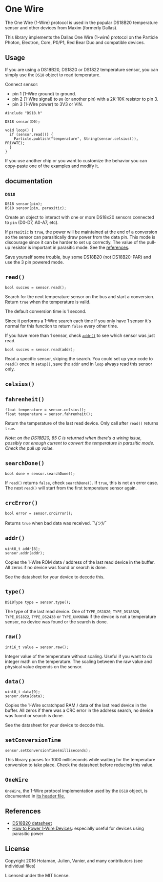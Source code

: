 # One Wire

The One Wire (1-Wire) protocol is used in the popular DS18B20 temperature sensor and other devices from Maxim (formerly Dallas).

This library implements the Dallas One Wire (1-wire) protocol on the Particle Photon, Electron, Core, P0/P1, Red Bear Duo and compatible devices.

## Usage

If you are using a DS18B20, DS1820 or DS1822 temperature sensor, you can simply use the `DS18` object to read temperature.

Connect sensor:
- pin 1 (1-Wire ground) to ground.
- pin 2 (1-Wire signal) to `D0` (or another pin) with a 2K-10K resistor to pin 3.
- pin 3 (1-Wire power) to 3V3 or VIN.

```
#include "DS18.h"

DS18 sensor(D0);

void loop() {
  if (sensor.read()) {
    Particle.publish("temperature", String(sensor.celsius()), PRIVATE);
  }
}
```

If you use another chip or you want to customize the behavior you can copy-paste one of the examples and modify it.

## documentation

### `DS18`

```
DS18 sensor(pin);
DS18 sensor(pin, parasitic);
```

Create an object to interact with one or more DS18x20 sensors connected to `pin` (D0-D7, A0-A7, etc).

If `parasitic` is `true`, the power will be maintained at the end of a conversion so the sensor can parasitically draw power from the data pin. This mode is discourage since it can be harder to set up correctly. The value of the pull-up resistor is important in parasitic mode. See the [references](#references).

Save yourself some trouble, buy some DS18B20 (not DS18B20-PAR) and use the 3 pin powered mode.

## `read()`

`bool succes = sensor.read();`

Search for the next temperature sensor on the bus and start a conversion. Return `true` when the temperature is valid.

The default conversion time is 1 second.

Since it performs a 1-Wire search each time if you only have 1 sensor it's normal for this function to return `false` every other time.

If you have more than 1 sensor, check [`addr()`](#addr) to see which sensor was just read.

`bool succes = sensor.read(addr);`

Read a specific sensor, skiping the search. You could set up your code to `read()` once in `setup()`, save the `addr` and in `loop` always read this sensor only.

## `celsius()`
## `fahrenheit()`

```
float temperature = sensor.celsius();
float temperature = sensor.fahrenheit();
```

Return the temperature of the last read device. Only call after `read()` returns `true`.

_Note: on the DS18B20, 85 C is returned when there's a wiring issue, possibly not enough current to convert the temperature in parasitic mode. Check the pull up value._

## `searchDone()`

`bool done = sensor.searchDone();`

If `read()` returns `false`, check `searchDone()`. If `true`, this is not an error case. The next `read()` will start from the first temperature sensor again.

## `crcError()`

`bool error = sensor.crcError();`

Returns `true` when bad data was received. ¯\\_(ツ)_/¯

## `addr()`

```
uint8_t addr[8];
sensor.addr(addr);
```

Copies the 1-Wire ROM data / address of the last read device in the buffer. All zeros if no device was found or search is done.

See the datasheet for your device to decode this.

## `type()`

`DS18Type type = sensor.type();`

The type of the last read device. One of `TYPE_DS1820`, `TYPE_DS18B20`, `TYPE_DS1822`, `TYPE_DS2438` or `TYPE_UNKNOWN` if the device is not a temperature sensor, no device was found or the search is done.

## `raw()`

`int16_t value = sensor.raw();`

Integer value of the temperature without scaling. Useful if you want to do integer math on the temperature. The scaling between the raw value and physical value depends on the sensor.

## `data()`

```
uint8_t data[9];
sensor.data(data);
```

Copies the 1-Wire scratchpad RAM / data of the last read device in the buffer. All zeros if there was a CRC error in the address search, no device was fuond or search is done.

See the datasheet for your device to decode this.

## `setConversionTime`

`sensor.setConversionTime(milliseconds);`

This library pauses for 1000 milliseconds while waiting for the temperature conversion to take place. Check the datasheet before reducing this value.

## `OneWire`

`OneWire`, the 1-Wire protocol implementation used by the `DS18` object, is documented in [its header file.](src/OneWire.h)

## References

- [DS18B20 datasheet](http://datasheets.maximintegrated.com/en/ds/DS18B20.pdf)
- [How to Power 1-Wire Devices](https://www.maximintegrated.com/en/app-notes/index.mvp/id/4255): especially useful for devices using parasitic power

## License

Copyright 2016 Hotaman, Julien, Vanier, and many contributors (see individual files)

Licensed under the MIT license.
